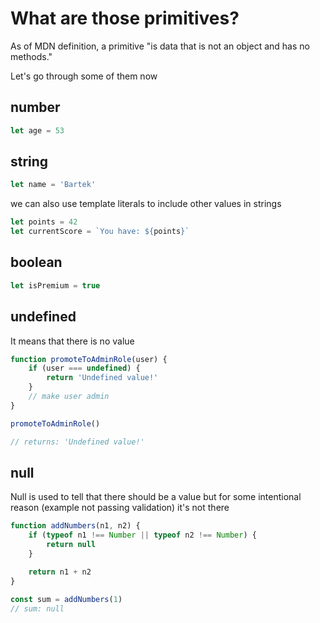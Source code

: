 # What are those primitives?

As of MDN definition, a primitive "is data that is not an object and has no methods."

Let's go through some of them now

## number

```js
let age = 53
```

## string

```js
let name = 'Bartek'
```

we can also use template literals to include other values in strings

``` js
let points = 42
let currentScore = `You have: ${points}`
```

## boolean

```js
let isPremium = true
```

## undefined

It means that there is no value

```js
function promoteToAdminRole(user) {
    if (user === undefined) {
        return 'Undefined value!'
    }
    // make user admin
}

promoteToAdminRole()

// returns: 'Undefined value!'
```

## null

Null is used to tell that there should be a value but for some intentional reason (example not passing validation) it's not there

``` js
function addNumbers(n1, n2) {
    if (typeof n1 !== Number || typeof n2 !== Number) {
        return null
    }

    return n1 + n2
}

const sum = addNumbers(1)
// sum: null
```
